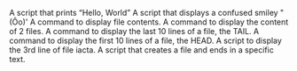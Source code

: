 A script that prints “Hello, World”
A script that displays a confused smiley "(Ôo)'
A command to display file contents.
A command to display the content of 2 files.
A command to display the last 10 lines of a file, the TAIL.
A command to display the first 10 lines of a file, the HEAD.
A script to display the 3rd line of file iacta.
A script that creates a file and ends in a specific text.
